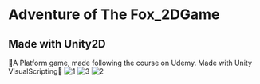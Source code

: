 # Adventure of The Fox_2DGame
## Made with Unity2D
🦊A Platform game, made following the course on Udemy. Made with Unity VisualScripting🍓
![1](https://github.com/Angelawork/Adventure-of-The-Fox_2DGame/assets/113480613/baee4904-9f8b-4983-bfaa-80de24f5dff1)
![3](https://github.com/Angelawork/Adventure-of-The-Fox_2DGame/assets/113480613/a2b06ad5-a018-4dd8-8315-b91a87728f61)
![2](https://github.com/Angelawork/Adventure-of-The-Fox_2DGame/assets/113480613/2bab3d95-3117-49c4-8d55-772dcc9ac5c8)
